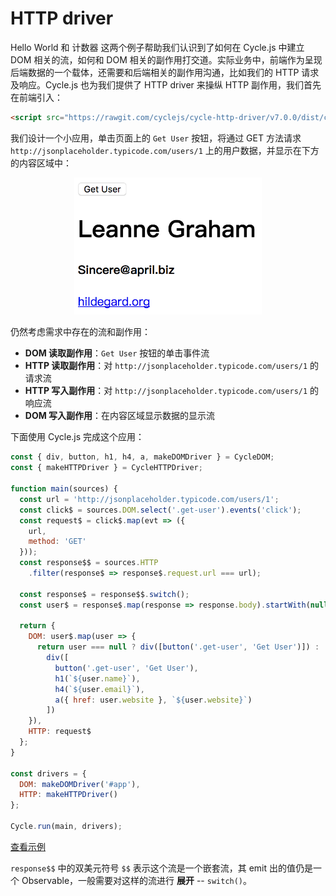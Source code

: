 # HTTP driver

Hello World 和 计数器 这两个例子帮助我们认识到了如何在 Cycle.js 中建立 DOM 相关的流，如何和 DOM 相关的副作用打交道。实际业务中，前端作为呈现后端数据的一个载体，还需要和后端相关的副作用沟通，比如我们的 HTTP 请求及响应。Cycle.js 也为我们提供了 HTTP driver 来操纵 HTTP 副作用，我们首先在前端引入：

```html
<script src="https://rawgit.com/cyclejs/cycle-http-driver/v7.0.0/dist/cycle-http-driver.min.js"></script>
```

我们设计一个小应用，单击页面上的 `Get User` 按钮，将通过 GET 方法请求 `http://jsonplaceholder.typicode.com/users/1` 上的用户数据，并显示在下方的内容区域中：

<div style="text-align:center">
<img src="./13_get_user.png" width="300px"></img>
</div>

仍然考虑需求中存在的流和副作用：

- **DOM 读取副作用**：`Get User` 按钮的单击事件流
- **HTTP 读取副作用**：对 `http://jsonplaceholder.typicode.com/users/1` 的请求流
- **HTTP 写入副作用**：对 `http://jsonplaceholder.typicode.com/users/1` 的响应流
- **DOM 写入副作用**：在内容区域显示数据的显示流

下面使用 Cycle.js 完成这个应用：

```js
const { div, button, h1, h4, a, makeDOMDriver } = CycleDOM;
const { makeHTTPDriver } = CycleHTTPDriver;

function main(sources) {
  const url = 'http://jsonplaceholder.typicode.com/users/1';
  const click$ = sources.DOM.select('.get-user').events('click');
  const request$ = click$.map(evt => ({
    url,
    method: 'GET'
  }));
  const response$$ = sources.HTTP
    .filter(response$ => response$.request.url === url);

  const response$ = response$$.switch();
  const user$ = response$.map(response => response.body).startWith(null);

  return {
    DOM: user$.map(user => {
      return user === null ? div([button('.get-user', 'Get User')]) :
        div([
          button('.get-user', 'Get User'),
          h1(`${user.name}`),
          h4(`${user.email}`),
          a({ href: user.website }, `${user.website}`)
        ])
    }),
    HTTP: request$
  };
}

const drivers = {
  DOM: makeDOMDriver('#app'),
  HTTP: makeHTTPDriver()
};

Cycle.run(main, drivers);
```

[查看示例](http://jsbin.com/nuhisuy/47/edit?js,output)

`response$$` 中的双美元符号 `$$` 表示这个流是一个嵌套流，其 emit 出的值仍是一个 Observable，一般需要对这样的流进行 **展开** -- `switch()`。
